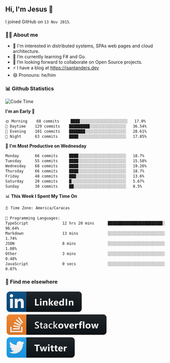 ## Hi, I'm Jesus 👋

I joined GitHub on `13 Nov 2015`.

<!-- Talking about you -->

### 👨‍💻 About me

- 👦 I'm interested in distributed systems, SPAs web pages and cloud architecture.
- 🌱 I’m currently learning F# and Go.
- 👯 I’m looking forward to collaborate on Open Source projects.
- ⚡️ I have a blog at <https://jsantanders.dev>
- 😄 Pronouns: he/him

### 📊 Github Statistics

<!--START_SECTION:waka-->
![Code Time](http://img.shields.io/badge/Code%20Time-0%20secs-blue)

**I'm an Early 🐤** 

```text
🌞 Morning    60 commits     ████░░░░░░░░░░░░░░░░░░░░░   17.0% 
🌆 Daytime    129 commits    █████████░░░░░░░░░░░░░░░░   36.54% 
🌃 Evening    101 commits    ███████░░░░░░░░░░░░░░░░░░   28.61% 
🌙 Night      63 commits     ████░░░░░░░░░░░░░░░░░░░░░   17.85%

```
📅 **I'm Most Productive on Wednesday** 

```text
Monday       66 commits     ████░░░░░░░░░░░░░░░░░░░░░   18.7% 
Tuesday      55 commits     ████░░░░░░░░░░░░░░░░░░░░░   15.58% 
Wednesday    68 commits     ████░░░░░░░░░░░░░░░░░░░░░   19.26% 
Thursday     66 commits     ████░░░░░░░░░░░░░░░░░░░░░   18.7% 
Friday       48 commits     ███░░░░░░░░░░░░░░░░░░░░░░   13.6% 
Saturday     20 commits     █░░░░░░░░░░░░░░░░░░░░░░░░   5.67% 
Sunday       30 commits     ██░░░░░░░░░░░░░░░░░░░░░░░   8.5%

```


📊 **This Week I Spent My Time On** 

```text
⌚︎ Time Zone: America/Caracas

💬 Programming Languages: 
TypeScript               12 hrs 20 mins      ████████████████████████░   96.64% 
Markdown                 13 mins             ░░░░░░░░░░░░░░░░░░░░░░░░░   1.74% 
JSON                     8 mins              ░░░░░░░░░░░░░░░░░░░░░░░░░   1.08% 
Other                    3 mins              ░░░░░░░░░░░░░░░░░░░░░░░░░   0.48% 
JavaScript               0 secs              ░░░░░░░░░░░░░░░░░░░░░░░░░   0.07%

```


<!--END_SECTION:waka-->

### 📢 Find me elsewhere

<p>
  <a target="_blank" href="https://linkedin.com/in/jsantanders">
    <img src="https://github.com/jsantanders/jsantanders/blob/master/img/linkedin.svg" alt="LinkedIn" style="vertical-align:top; margin:4px">
  </a>
  
  <a target="_blank" href="https://stackoverflow.com/users/7318331/jesus-santander">
    <img src="https://github.com/jsantanders/jsantanders/blob/master/img/stackoverflow.svg" alt="StackOverflow" style="vertical-align:top; margin:4px">
  </a>
  
  <a target="_blank" href="http://twitter.com/jsantanders">
    <img src="https://github.com/jsantanders/jsantanders/blob/master/img/twitter.svg" alt="Twitter" style="vertical-align:top; margin:4px">
  </a>
</p>
